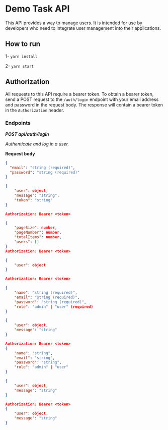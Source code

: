 # Demo Task API

This API provides a way to manage users. It is intended for use by developers who need to integrate user management into their applications.

## How to run 

1- `yarn install `

2- `yarn start `

## Authorization

All requests to this API require a bearer token. To obtain a bearer token, send a POST request to the `/auth/login` endpoint with your email address and password in the request body. The response will contain a bearer token in the `Authorization` header.

### Endpoints

**_POST api/auth/login_**

_Authenticate and log in a user._

**Request body**

```json
{
  "email": "string (required)",
  "password": "string (required)"
}

{
    "user": object,
    "message": "string",
    "token": "string"
}

Authorization: Bearer <token>

{
    "pageSize": number,
    "pageNumber": number,
    "totalItems": number,
    "users": []
}
Authorization: Bearer <token>

{
    "user": object
}

Authorization: Bearer <token>

{
    "name": "string (required)",
    "email": "string (required)",
    "password": "string (required)",
    "role": "admin" | "user" (required)
}

{
    "user": object,
    "message": "string"
}

Authorization: Bearer <token>
{
    "name": "string",
    "email": "string",
    "password": "string",
    "role": "admin" | "user"
}

{
    "user": object,
    "message": "string"
}

Authorization: Bearer <token>
{
    "user": object,
    "message": "string"
}
